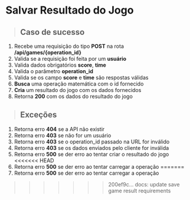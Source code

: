 # Salvar Resultado do Jogo

> ## Caso de sucesso

1. Recebe uma requisição do tipo **POST** na rota **/api/games/{operation_id}**
2. Valida se a requisição foi feita por um **usuário**
3. Valida dados obrigatórios **score**, **time**
4. Valida o parâmetro **operation_id**
5. Valida se os campo **score** e **time** são respostas válidas
6. **Busca** uma operação matemática com o id fornecido
7. **Cria** um resultado do jogo com os dados fornecidos
8. Retorna **200** com os dados do resultado do jogo

> ## Exceções

1. Retorna erro **404** se a API não existir
2. Retorna erro **403** se não for um usuário
3. Retorna erro **403** se o operation_id passado na URL for inválido
4. Retorna erro **403** se os dados enviados pelo cliente for inválida
5. Retorna erro **500** se der erro ao tentar criar o resultado do jogo
<<<<<<< HEAD
6. Retorna erro **500** se der erro ao tentar carregar a operação
=======
6. Retorna erro **500** se der erro ao tentar carregar a operação
>>>>>>> 200ef9c... docs: update save game result requirements
